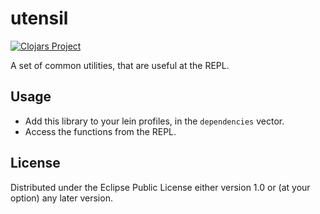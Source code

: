 # utensil

[![Clojars Project](https://img.shields.io/clojars/v/utensil.svg)](https://clojars.org/utensil)

A set of common utilities, that are useful at the REPL.

## Usage

- Add this library to your lein profiles, in the `dependencies` vector.
- Access the functions from the REPL.

## License

Distributed under the Eclipse Public License either version 1.0 or (at
your option) any later version.
